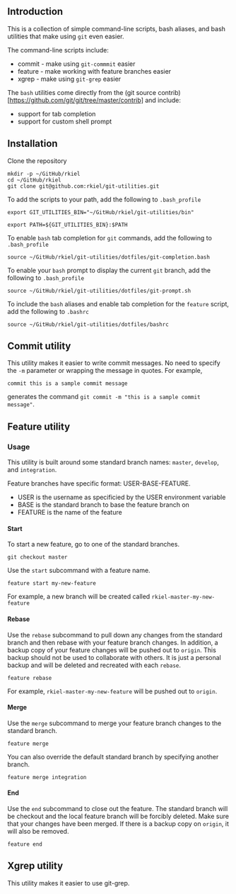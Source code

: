 ## Introduction

This is a collection of simple command-line scripts, bash aliases, and bash utilities that make using `git` even easier.

The command-line scripts include:

* commit - make using `git-commmit` easier
* feature - make working with feature branches easier
* xgrep - make using `git-grep` easier

The `bash` utilities come directly from the (git source contrib)[https://github.com/git/git/tree/master/contrib] and include:

* support for tab completion
* support for custom shell prompt

## Installation

Clone the repository

```
mkdir -p ~/GitHub/rkiel
cd ~/GitHub/rkiel
git clone git@github.com:rkiel/git-utilities.git
```

To add the scripts to your path, add the following to `.bash_profile`

```
export GIT_UTILITIES_BIN="~/GitHub/rkiel/git-utilities/bin"

export PATH=${GIT_UTILITIES_BIN}:$PATH
```

To enable `bash` tab completion for `git` commands, add the following to `.bash_profile`

```
source ~/GitHub/rkiel/git-utilities/dotfiles/git-completion.bash
```

To enable your `bash` prompt to display the current `git` branch, add the following to `.bash_profile`
```
source ~/GitHub/rkiel/git-utilities/dotfiles/git-prompt.sh
```

To include the `bash` aliases and enable tab completion for the `feature` script, add the following to `.bashrc`

```
source ~/GitHub/rkiel/git-utilities/dotfiles/bashrc
```

## Commit utility

This utility makes it easier to write commit messages.
No need to specify the `-m` parameter or wrapping the message in quotes.
For example,

```
commit this is a sample commit message
```

generates the command `git commit -m "this is a sample commit message"`.

## Feature utility

### Usage

This utility is built around some standard branch names: `master`, `develop`, and `integration`.

Feature branches have specific format: USER-BASE-FEATURE.

* USER is the username as specificied by the USER environment variable
* BASE is the standard branch to base the feature branch on
* FEATURE is the name of the feature

#### Start

To start a new feature, go to one of the standard branches.

```
git checkout master
```

Use the `start` subcommand with a feature name.

```
feature start my-new-feature
```

For example, a new branch will be created called `rkiel-master-my-new-feature`

#### Rebase

Use the `rebase` subcommand to pull down any changes from the standard branch and then rebase with your feature branch changes.
In addition, a backup copy of your feature changes will be pushed out to `origin`.
This backup should not be used to collaborate with others.  It is just a personal backup and will be deleted and recreated with each `rebase`.

```
feature rebase
```

For example, `rkiel-master-my-new-feature` will be pushed out to `origin`.

#### Merge

Use the `merge` subcommand to merge your feature branch changes to the standard branch.

```
feature merge
```

You can also override the default standard branch by specifying another branch.

```
feature merge integration
```

#### End

Use the `end` subcommand to close out the feature.
The standard branch will be checkout and the local feature branch will be forcibly deleted.
Make sure that your changes have been merged.
If there is a backup copy on `origin`, it will also be removed.

```
feature end
```

## Xgrep utility

This utility makes it easier to use git-grep.
